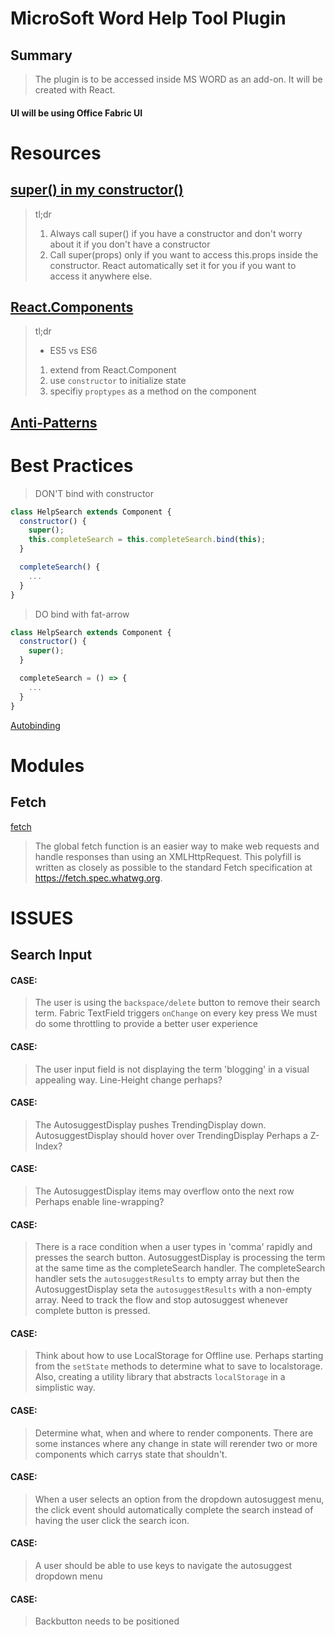 # MicroSoft Word Help Tool Plugin

## Summary

>The plugin is to be accessed inside MS WORD as an add-on. It will be created with React.
#### UI will be using Office Fabric UI

# Resources

## [super() in my constructor()](http://cheng.logdown.com/posts/2016/03/26/683329)

>tl;dr
>1. Always call super() if you have a constructor and don't worry about it if you don't have a constructor
>2. Call super(props) only if you want to access this.props inside the constructor. React automatically set it for you if you want to access it anywhere else.

## [React.Components](http://blog.revathskumar.com/2016/02/reactjs-writing-in-es6.html)

>tl;dr
>* ES5 vs ES6
> 1. extend from React.Component
> 2. use `constructor` to initialize state
> 3. specifiy `proptypes` as a method on the component

## [Anti-Patterns](https://medium.com/@esamatti/react-js-pure-render-performance-anti-pattern-fb88c101332f#.opzuzj632)

# Best Practices

>DON'T bind with constructor

```js
class HelpSearch extends Component {
  constructor() {
    super();
    this.completeSearch = this.completeSearch.bind(this);
  }

  completeSearch() {
    ...
  }
}
```

>DO bind with fat-arrow

```js
class HelpSearch extends Component {
  constructor() {
    super();
  }

  completeSearch = () => {
    ...
  }
}
```

[Autobinding](https://facebook.github.io/react/blog/2015/01/27/react-v0.13.0-beta-1.html#autobinding)

# Modules

## Fetch

[fetch](https://github.com/github/fetch)
>The global fetch function is an easier way to make web requests and handle responses than using an XMLHttpRequest. This polyfill is written as closely as possible to the standard Fetch specification at https://fetch.spec.whatwg.org.



# ISSUES

## Search Input

#### CASE:
>The user is using the `backspace/delete` button to remove their search term.
>Fabric TextField triggers `onChange` on every key press
>We must do some throttling to provide a better user experience

#### CASE:
>The user input field is not displaying the term 'blogging' in a visual appealing way.
>Line-Height change perhaps?

#### CASE:
>The AutosuggestDisplay pushes TrendingDisplay down.
>AutosuggestDisplay should hover over TrendingDisplay
>Perhaps a Z-Index?

#### CASE:
>The AutosuggestDisplay items may overflow onto the next row
>Perhaps enable line-wrapping?

#### CASE:
>There is a race condition when a user types in 'comma' rapidly and presses the search button.
>AutosuggestDisplay is processing the term at the same time as the completeSearch handler.
>The completeSearch handler sets the `autosuggestResults` to empty array but then the 
>AutosuggestDisplay seta the `autosuggestResults` with a non-empty array.
>Need to track the flow and stop autosuggest whenever complete button is pressed.

#### CASE:
>Think about how to use LocalStorage for Offline use.
>Perhaps starting from the `setState` methods to determine what to save to localstorage.
>Also, creating a utility library that abstracts `localStorage` in a simplistic way.

#### CASE:
>Determine what, when and where to render components. There are some instances where any change
>in state will rerender two or more components which carrys state that shouldn't.

#### CASE:
>When a user selects an option from the dropdown autosuggest menu, the click event should automatically
>complete the search instead of having the user click the search icon.

#### CASE:
>A user should be able to use keys to navigate the autosuggest dropdown menu

#### CASE:
>Backbutton needs to be positioned
